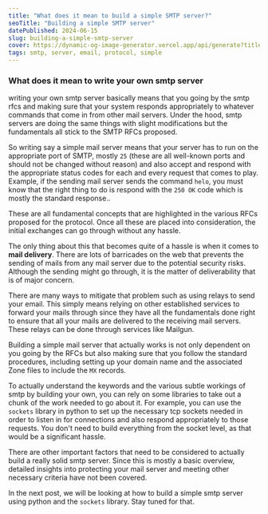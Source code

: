 ```yaml
---
title: "What does it mean to build a simple SMTP server?"
seoTitle: "Building a simple SMTP server"
datePublished: 2024-06-15
slug: building-a-simple-smtp-server
cover: https://dynamic-og-image-generator.vercel.app/api/generate?title=Building+a+simple+mail+server%3A+Prologue&author=Kelvin+Amoaba&websiteUrl=https%3A%2F%2Fkelvinamoaba.com&avatar=https%3A%2F%2Favatars.githubusercontent.com%2Fu%2F97001695%3Fv%3D4&theme=github
tags: smtp, server, email, protocol, simple
---
```


### What does it mean to write your own smtp server

writing your own smtp server basically means that you going by the smtp rfcs and making sure that your system responds appropriately to whatever commands that come in from other mail servers. Under the hood, smtp servers are doing the same things with slight modifications but the fundamentals all stick to the SMTP RFCs proposed. 

So writing say a simple mail server means that your server has to run on the appropriate port of SMTP, mostly `25` (these are all well-known ports and should not be changed without reason) and also accept and respond with the appropriate status codes for each and every request that comes to play. Example, if the sending mail server sends the command `helo`, you must know that the right thing to do is respond with the `250 OK` code which is mostly the standard response.. 

These are all fundamental concepts that are highlighted in the various RFCs proposed for the protocol. Once all these are placed into consideration, the initial exchanges can go through without any hassle. 

The only thing about this that becomes quite of a hassle is when it comes to **mail delivery**. There are lots of barricades on the web that prevents the sending of mails from any mail server due to the potential security risks. Although the sending might go through, it is the matter of deliverability that is of major concern. 

There are many ways to mitigate that problem such as using relays to send your email. This simply means relying on other established services to forward your mails through since they have all the fundamentals done right to ensure that all your mails are delivered to the receiving mail servers. These relays can be done through services like Mailgun.

Building a simple mail server that actually works is not only dependent on you going by the RFCs but also making sure that you follow the standard procedures, including setting up your domain name and the associated Zone files to include the `MX` records.

To actually understand the keywords and the various subtle workings of smtp by building your own, you can rely on some libraries to take out a chunk of the work needed to go about it. For example, you can use the `sockets` library in python to set up the necessary tcp sockets needed in order to listen in for connections and also respond appropriately to those requests. You don't need to build everything from the socket level, as that would be a significant hassle.

There are other important factors that need to be considered to actually build a really solid smtp server. Since this is mostly a basic overview, detailed insights into protecting your mail server and meeting other necessary criteria have not been covered.

In the next post, we will be looking at how to build a simple smtp server using python and the `sockets` library. Stay tuned for that.
